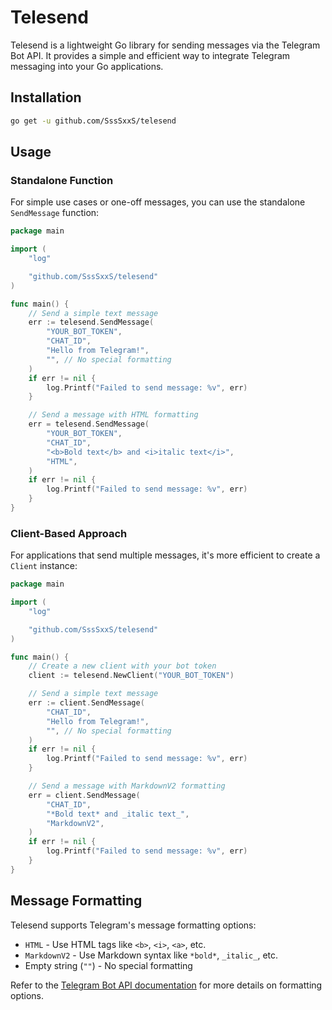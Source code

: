 # Telesend

Telesend is a lightweight Go library for sending messages via the Telegram Bot API. It provides a simple and efficient way to integrate Telegram messaging into your Go applications.

## Installation

```bash
go get -u github.com/SssSxxS/telesend
```

## Usage

### Standalone Function

For simple use cases or one-off messages, you can use the standalone `SendMessage` function:

```go
package main

import (
	"log"

	"github.com/SssSxxS/telesend"
)

func main() {
	// Send a simple text message
	err := telesend.SendMessage(
		"YOUR_BOT_TOKEN",
		"CHAT_ID",
		"Hello from Telegram!",
		"", // No special formatting
	)
	if err != nil {
		log.Printf("Failed to send message: %v", err)
	}

	// Send a message with HTML formatting
	err = telesend.SendMessage(
		"YOUR_BOT_TOKEN",
		"CHAT_ID",
		"<b>Bold text</b> and <i>italic text</i>",
		"HTML",
	)
	if err != nil {
		log.Printf("Failed to send message: %v", err)
	}
}
```

### Client-Based Approach

For applications that send multiple messages, it's more efficient to create a `Client` instance:

```go
package main

import (
	"log"

	"github.com/SssSxxS/telesend"
)

func main() {
	// Create a new client with your bot token
	client := telesend.NewClient("YOUR_BOT_TOKEN")

	// Send a simple text message
	err := client.SendMessage(
		"CHAT_ID",
		"Hello from Telegram!",
		"", // No special formatting
	)
	if err != nil {
		log.Printf("Failed to send message: %v", err)
	}

	// Send a message with MarkdownV2 formatting
	err = client.SendMessage(
		"CHAT_ID",
		"*Bold text* and _italic text_",
		"MarkdownV2",
	)
	if err != nil {
		log.Printf("Failed to send message: %v", err)
	}
}
```

## Message Formatting

Telesend supports Telegram's message formatting options:

- `HTML` - Use HTML tags like `<b>`, `<i>`, `<a>`, etc.
- `MarkdownV2` - Use Markdown syntax like `*bold*`, `_italic_`, etc.
- Empty string (`""`) - No special formatting

Refer to the [Telegram Bot API documentation](https://core.telegram.org/bots/api#formatting-options) for more details on formatting options.
